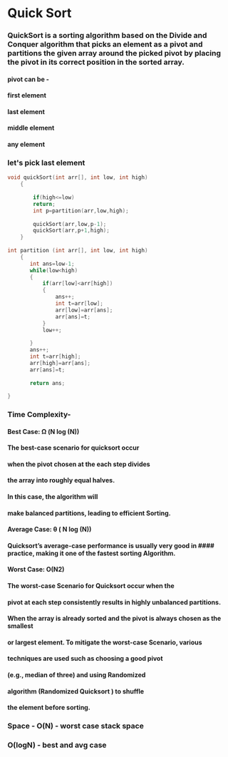 
# Quick Sort

### QuickSort is a sorting algorithm based on the Divide and Conquer algorithm that picks an element as a pivot and partitions the given array around the picked pivot by placing the pivot in its correct position in the sorted array.

#### pivot can be -
#### first element
#### last element
#### middle element
#### any element

### let's pick last element 

```C++
void quickSort(int arr[], int low, int high)
    {
       
        if(high<=low)
        return;
        int p=partition(arr,low,high);
        
        quickSort(arr,low,p-1);
        quickSort(arr,p+1,high);
    }
    
int partition (int arr[], int low, int high)
    {
       int ans=low-1;
       while(low<high)
       {
           if(arr[low]<arr[high])
           {
               ans++;
               int t=arr[low];
               arr[low]=arr[ans];
               arr[ans]=t;
           }
           low++;
           
       }
       ans++;
       int t=arr[high];
       arr[high]=arr[ans];
       arr[ans]=t;
       
       return ans;
       
}


```



### Time Complexity-
#### Best Case: Ω (N log (N))
#### The best-case scenario for quicksort occur 
#### when the pivot chosen at the each step divides
#### the array into roughly equal halves.
#### In this case, the algorithm will
#### make balanced partitions, leading to efficient Sorting.

#### Average Case: θ ( N log (N))
#### Quicksort’s average-case performance is usually very good in #### practice, making it one of the fastest sorting Algorithm.

#### Worst Case: O(N2)
#### The worst-case Scenario for Quicksort occur when the 
#### pivot at each step consistently results in highly unbalanced partitions. 
####  When the array is already sorted and the pivot is always chosen as the smallest
####   or largest element. To mitigate the worst-case Scenario, various 
####   techniques are used such as choosing a good pivot 
####   (e.g., median of three) and using Randomized 
####   algorithm (Randomized Quicksort ) to shuffle
####    the element before sorting.


### Space - O(N) - worst case stack space
### O(logN) - best and avg case
